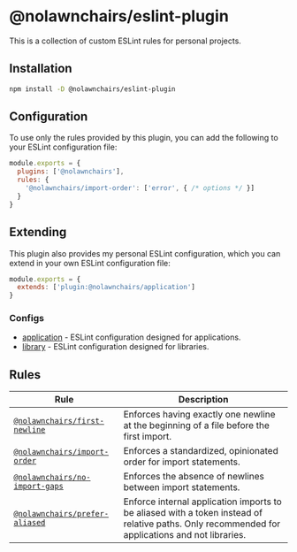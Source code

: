 
# @nolawnchairs/eslint-plugin

This is a collection of custom ESLint rules for personal projects.

## Installation

```bash
npm install -D @nolawnchairs/eslint-plugin
```

## Configuration

To use only the rules provided by this plugin, you can add the following to your ESLint configuration file:

```js
module.exports = {
  plugins: ['@nolawnchairs'],
  rules: {
    '@nolawnchairs/import-order': ['error', { /* options */ }]
  }
}
```

## Extending

This plugin also provides my personal ESLint configuration, which you can extend in your own ESLint configuration file:

```js
module.exports = {
  extends: ['plugin:@nolawnchairs/application']
}
```

### Configs

* [application](./src/configs/application/README.md) - ESLint configuration designed for applications.
* [library](./src/configs/library/README.md) - ESLint configuration designed for libraries.


## Rules

| Rule | Description |
| ---- | ----------- |
| [`@nolawnchairs/first-newline`](./src/rules/first-newline/README.md) | Enforces having exactly one newline at the beginning of a file before the first import. |
| [`@nolawnchairs/import-order`](./src/rules/import-order/README.md) | Enforces a standardized, opinionated order for import statements. |
| [`@nolawnchairs/no-import-gaps`](./src/rules/no-import-gaps/README.md) | Enforces the absence of newlines between import statements. |
| [`@nolawnchairs/prefer-aliased`](./src/rules/prefer-aliased/README.md) | Enforce internal application imports to be aliased with a token instead of relative paths. Only recommended for applications and not libraries. |
